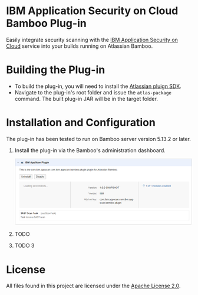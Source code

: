 ﻿# IBM Application Security on Cloud Bamboo Plug-in

Easily integrate security scanning with the [IBM Application Security on Cloud](https://appscan.ibmcloud.com) service into your builds running on Atlassian Bamboo.

# Building the Plug-in

- To build the plug-in, you will need to install the [Atlassian pluign SDK](https://developer.atlassian.com/docs/getting-started).
- Navigate to the plug-in's root folder and issue the `atlas-package` command. The built plug-in JAR will be in the target folder.

# Installation and Configuration

The plug-in has been tested to run on Bamboo server version 5.13.2 or later.

1. Install the plug-in via the Bamboo's administration dashboard.

   ![](images/snap1.png)

2. TODO
3. TODO 3

# License

All files found in this project are licensed under the [Apache License 2.0](LICENSE).

